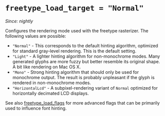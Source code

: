# `freetype_load_target = "Normal"`

*Since: nightly*

Configures the rendering mode used with the freetype rasterizer.
The following values are possible:

* `"Normal"` - This corresponds to the default hinting algorithm, optimized for standard gray-level rendering.  This is the default setting.
* `"Light"` -  A lighter hinting algorithm for non-monochrome modes. Many
  generated glyphs are more fuzzy but better resemble its
  original shape. A bit like rendering on Mac OS X.
* `"Mono"` - Strong hinting algorithm that should only be used for
  monochrome output. The result is probably unpleasant if the
  glyph is rendered in non-monochrome modes.
* `"HorizontalLcd"` - A subpixel-rendering variant of `Normal` optimized for horizontally decimated LCD displays.

See also [freetype_load_flags](freetype_load_flags.md) for more advanced flags
that can be primarily used to influence font hinting.

